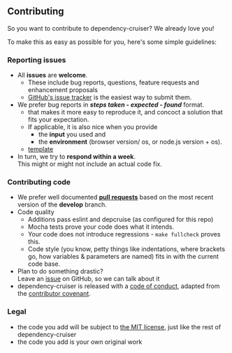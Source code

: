 ## Contributing

So you want to contribute to dependency-cruiser? We already love you!

To make this as easy as possible for you, here's some simple guidelines:

### Reporting issues
- All **issues** are **welcome**.    
  - These include bug reports, questions, feature requests and enhancement
    proposals
  - [GitHub's issue tracker](https://github.com/sverweij/dependency-cruiser/issues)
    is the easiest way to submit them.
- We prefer bug reports in  **_steps taken_ - _expected_ - _found_** format.
  -  that makes it more easy to reproduce it, and concoct a solution that fits
     your expectation.
  - If applicable, it is also nice when you provide
    - the **input** you used and
    - the **environment** (browser version/ os, or node.js version + os).
  - [template](./ISSUE_TEMPLATE.md)
- In turn, we try to **respond within a week**.    
  This might or might not include an actual code fix.

### Contributing code
- We prefer well documented
  **[pull requests](https://help.github.com/articles/creating-a-pull-request/)**
  based on the most recent version of the **develop** branch.
- Code quality
    - Additions pass eslint and depcruise (as configured for this repo)
    - Mocha tests prove your code does what it intends.
    - Your code does not introduce regressions - ```make fullcheck``` proves
      this.
    - Code style (you know, petty things like indentations, where brackets go,
      how variables & parameters are named) fits in with the current code base.
- Plan to do something drastic?     
  Leave an [issue](https://github.com/sverweij/dependency-cruiser/issues/new)
  on GitHub, so we can talk about it
- dependency-cruiser is released with a [code of conduct](../CODE_OF_CONDUCT.md), adapted
  from the [contributor covenant](http://contributor-covenant.org/).

### Legal
- the code you add will be subject to
  [the MIT license](../LICENSE), just like the rest of dependency-cruiser
- the code you add is your own original work
